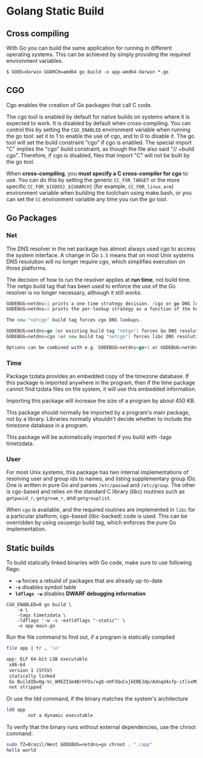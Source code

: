 # Golang Static Build

## Cross compiling

With Go you can build the same application for running in different operating systems. This can be achieved by simply providing the required environment variables.

```golang
$ GOOS=darwin GOARCH=amd64 go build -o app-amd64-darwin *.go
```

## CGO

Cgo enables the creation of Go packages that call C code.

The cgo tool is enabled by default for native builds on systems where it is expected to work. It is disabled by default when cross-compiling. You can control this by setting the `CGO_ENABLED` environment variable when running the go tool: set it to 1 to enable the use of cgo, and to 0 to disable it. The go tool will set the build constraint "cgo" if cgo is enabled. The special import "C" implies the "cgo" build constraint, as though the file also said "// +build cgo". Therefore, if cgo is disabled, files that import "C" will not be built by the go tool.

When **cross-compiling**, you **must specify a C cross-compiler for cgo** to use. You can do this by setting the generic `CC_FOR_TARGET` or the more specific `CC_FOR_${GOOS}_${GOARCH}` (for example, `CC_FOR_linux_arm`) environment variable when building the toolchain using make.bash, or you can set the `CC` environment variable any time you run the go tool.


## Go Packages

### Net

The DNS resolver in the net package has almost always used cgo to access the system interface. A change in Go `1.5` means that on most Unix systems DNS resolution will no longer require cgo, which simplifies execution on those platforms.

The decision of how to run the resolver applies at **run time**, not build time. The netgo build tag that has been used to enforce the use of the Go resolver is no longer necessary, although it still works.

```go
GODEBUG=netdns=1 prints a one-time strategy decision. (cgo or go DNS lookups)
GODEBUG=netdns=2 prints the per-lookup strategy as a function of the hostname.

The new "netcgo" build tag forces cgo DNS lookups.

GODEBUG=netdns=go (or existing build tag "netgo") forces Go DNS resolution.
GODEBUG=netdns=cgo (or new build tag "netcgo") forces libc DNS resolution.

Options can be combined with e.g. GODEBUG=netdns=go+1 or GODEBUG=netdns=2+cgo.
```

### Time

Package tzdata provides an embedded copy of the timezone database. If this package is imported anywhere in the program, then if the time package cannot find tzdata files on the system, it will use this embedded information.

Importing this package will increase the size of a program by about 450 KB.

This package should normally be imported by a program's main package, not by a library. Libraries normally shouldn't decide whether to include the timezone database in a program.

This package will be automatically imported if you build with -tags timetzdata.

### User

For most Unix systems, this package has two internal implementations of resolving user and group ids to names, and listing supplementary group IDs. One is written in pure Go and parses `/etc/passwd` and `/etc/group`. The other is cgo-based and relies on the standard C library (libc) routines such as `getpwuid_r`, `getgrnam_r`, and `getgrouplist`.

When `cgo` is available, and the required routines are implemented in `libc` for a particular platform, cgo-based (libc-backed) code is used. This can be overridden by using osusergo build tag, which enforces the pure Go implementation.

## Static builds

To build statically linked binaries with Go code, make sure to use following flags:

* **`-a`** forces a rebuild of packages that are already up-to-date
* **`-s`** disables symbol table
* **`ldflags -w`** disables **DWARF debugging information**

```golang
CGO_ENABLED=0 go build \
    -a \
    -tags timetzdata \
    -ldflags '-w -s -extldflags "-static"' \
    -o app main.go
```

Run the file command to find out, if a program is statically compiled

```bash
file app | tr , '\n'

app: ELF 64-bit LSB executable
 x86-64
 version 1 (SYSV)
 statically linked
 Go BuildID=Og-Vc_W9EZISm4BrhFOs/xgQ-nUF3QuCxjkEBEJdp/Adnqd4xfp-itlsxMUj33/HinnWtTGHTPB16OFm_uk
 not stripped
```

Or use the ldd command, if the binary matches the system's architecture

```bash
ldd app
        not a dynamic executable
```

To verify that the binary runs without external dependencies, use the chroot command:

```bash
sudo TZ=Brazil/West GODEBUG=netdns=go chroot . "./app"
hello world
```
